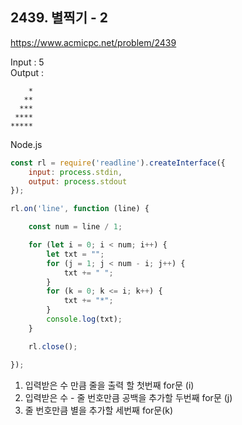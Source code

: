 ## **2439. 별찍기 - 2**

https://www.acmicpc.net/problem/2439

Input : 5  
Output :  
``` 
    *
   **
  ***
 ****
*****
```

Node.js
```js
const rl = require('readline').createInterface({
    input: process.stdin,
    output: process.stdout
});

rl.on('line', function (line) {

    const num = line / 1;

    for (let i = 0; i < num; i++) {
        let txt = "";
        for (j = 1; j < num - i; j++) {
            txt += " ";
        }
        for (k = 0; k <= i; k++) {
            txt += "*";
        }
        console.log(txt);
    }

    rl.close();

});
```

1. 입력받은 수 만큼 줄을 출력 할 첫번째 for문 (i)
2. 입력받은 수 - 줄 번호만큼 공백을 추가할 두번째 for문 (j)
3. 줄 번호만큼 별을 추가할 세번째 for문(k)
